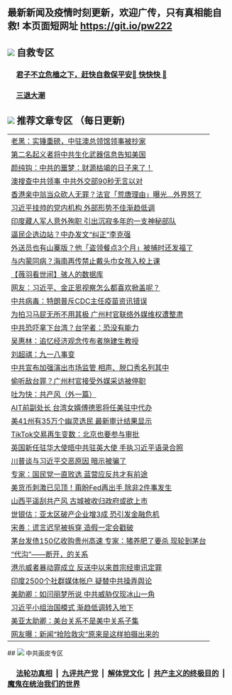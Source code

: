 ## 最新新闻及疫情时刻更新，欢迎广传，只有真相能自救! 本页面短网址 https://git.io/pw222



## <img src="https://img.icons8.com/cute-clipart/2x/circled-right.png">  自救专区

 ### &nbsp;&nbsp;&nbsp;&nbsp; [君子不立危樯之下，赶快自救保平安🍎 快快快 📩](https://github.com/pwgy/td/blob/master/README.md)
 
 ### &nbsp;&nbsp;&nbsp;&nbsp; [三退大潮](https://is.gd/fCPoKo) 
 
## <img src="https://img.icons8.com/cute-clipart/2x/circled-right.png"> 推荐文章专区 （每日更新)

<Table>
<tr><td colspan="2" align="left"><a href="https://aaaaaaaa.xhuyd.press/?name=c1224811&key=encdeuyadochlaxz&from=pw2">老黑：实锤重磅，中驻澳总领馆领事被抄家</a></td></tr>
<tr><td colspan="2" align="left"><a href="https://aaaaaaaa.xhuyd.press/?name=c1224803&key=encdeuyadochlaxz&from=pw2">第二名起义者将中共生化武器信息告知美国</a></td></tr>
<tr><td colspan="2" align="left"><a href="https://aaaaaaaa.xhuyd.press/?name=c1224808&key=encdeuyadochlaxz&from=pw2">颜纯钩：中共的噩梦：财源枯竭的日子来了！</a></td></tr>
<tr><td colspan="2" align="left"><a href="https://aaaaaaaa.xhuyd.press/?name=c1224804&key=encdeuyadochlaxz&from=pw2">澳搜查中共领事 中共外交部90秒无言以对</a></td></tr>
<tr><td colspan="2" align="left"><a href="https://aaaaaaaa.xhuyd.press/?name=c1224827&key=encdeuyadochlaxz&from=pw2">香港亲中翁当众砍人无罪？法官「荒唐理由」曝光…外界怒了</a></td></tr>
<tr><td colspan="2" align="left"><a href="https://aaaaaaaa.xhuyd.press/?name=c1224824&key=encdeuyadochlaxz&from=pw2">习近平挂帅的党内机构 外部形势不佳渐趋低调</a></td></tr>
<tr><td colspan="2" align="left"><a href="https://aaaaaaaa.xhuyd.press/?name=c1224760&key=encdeuyadochlaxz&from=pw2">印度藏人军人意外殉职 引出沉寂多年的一支神秘部队</a></td></tr>
<tr><td colspan="2" align="left"><a href="https://aaaaaaaa.xhuyd.press/?name=c1224833&key=encdeuyadochlaxz&from=pw2">逼民企选边站？中办发文“纠正”李克强</a></td></tr>
<tr><td colspan="2" align="left"><a href="https://aaaaaaaa.xhuyd.press/?name=c1224828&key=encdeuyadochlaxz&from=pw2">外送员也有山寨版？他「盗领餐点3个月」被捕时还发福了</a></td></tr>
<tr><td colspan="2" align="left"><a href="https://aaaaaaaa.xhuyd.press/?name=c1224823&key=encdeuyadochlaxz&from=pw2">与内蒙同病？海南再传禁止戴头巾女孩入校上课</a></td></tr>
<tr><td colspan="2" align="left"><a href="https://aaaaaaaa.xhuyd.press/?name=c1224831&key=encdeuyadochlaxz&from=pw2">【薇羽看世间】骇人的数据库</a></td></tr>
<tr><td colspan="2" align="left"><a href="https://aaaaaaaa.xhuyd.press/?name=c1224785&key=encdeuyadochlaxz&from=pw2">网友：习近平、金正恩视察怎么都喜欢掀盖呢？</a></td></tr>
<tr><td colspan="2" align="left"><a href="https://aaaaaaaa.xhuyd.press/?name=c1224826&key=encdeuyadochlaxz&from=pw2">中共病毒：特朗普斥CDC主任疫苗资讯错误</a></td></tr>
<tr><td colspan="2" align="left"><a href="https://aaaaaaaa.xhuyd.press/?name=c1224770&key=encdeuyadochlaxz&from=pw2">为拍习马屁无所不用其极 广州村官联络外媒维权遭整肃</a></td></tr>
<tr><td colspan="2" align="left"><a href="https://aaaaaaaa.xhuyd.press/?name=c1224765&key=encdeuyadochlaxz&from=pw2">中共恐吓拿下台湾？台学者：恐没有能力</a></td></tr>
<tr><td colspan="2" align="left"><a href="https://aaaaaaaa.xhuyd.press/?name=c1224832&key=encdeuyadochlaxz&from=pw2">吴惠林：追忆经济观念传布者施建生教授</a></td></tr>
<tr><td colspan="2" align="left"><a href="https://aaaaaaaa.xhuyd.press/?name=c1224775&key=encdeuyadochlaxz&from=pw2">刘超祺：九一八事变</a></td></tr>
<tr><td colspan="2" align="left"><a href="https://aaaaaaaa.xhuyd.press/?name=c1224772&key=encdeuyadochlaxz&from=pw2">中共宣布加强演出市场监管 相声、脱口秀名列其中</a></td></tr>
<tr><td colspan="2" align="left"><a href="https://aaaaaaaa.xhuyd.press/?name=c1224754&key=encdeuyadochlaxz&from=pw2">偷听敌台罪？广州村官接受外媒采访被停职</a></td></tr>
<tr><td colspan="2" align="left"><a href="https://aaaaaaaa.xhuyd.press/?name=c1224809&key=encdeuyadochlaxz&from=pw2">吐为快：共产风（外一篇）</a></td></tr>
<tr><td colspan="2" align="left"><a href="https://aaaaaaaa.xhuyd.press/?name=c1224784&key=encdeuyadochlaxz&from=pw2">AIT前副处长 台湾女婿傅德恩将任美驻中代办</a></td></tr>
<tr><td colspan="2" align="left"><a href="https://aaaaaaaa.xhuyd.press/?name=c1224786&key=encdeuyadochlaxz&from=pw2">美41州有35万个幽灵选民 最新审计结果显示</a></td></tr>
<tr><td colspan="2" align="left"><a href="https://aaaaaaaa.xhuyd.press/?name=c1224768&key=encdeuyadochlaxz&from=pw2">TikTok交易再生变数：北京也要参与审批</a></td></tr>
<tr><td colspan="2" align="left"><a href="https://aaaaaaaa.xhuyd.press/?name=c1224779&key=encdeuyadochlaxz&from=pw2">英国新任驻华大使晤中共驻英大使 手执习近平语录合照</a></td></tr>
<tr><td colspan="2" align="left"><a href="https://aaaaaaaa.xhuyd.press/?name=c1224774&key=encdeuyadochlaxz&from=pw2">川普谈与习近平交恶原因 暗示被骗了</a></td></tr>
<tr><td colspan="2" align="left"><a href="https://aaaaaaaa.xhuyd.press/?name=c1224794&key=encdeuyadochlaxz&from=pw2">专家：国民党一直败选 蓝营应反共才有前途</a></td></tr>
<tr><td colspan="2" align="left"><a href="https://aaaaaaaa.xhuyd.press/?name=c1224797&key=encdeuyadochlaxz&from=pw2">美货币刺激已见顶！甭盼Fed再出手 除非2件事发生</a></td></tr>
<tr><td colspan="2" align="left"><a href="https://aaaaaaaa.xhuyd.press/?name=c1224776&key=encdeuyadochlaxz&from=pw2">山西平遥刮共产风 古城被收归政府或欲上市</a></td></tr>
<tr><td colspan="2" align="left"><a href="https://aaaaaaaa.xhuyd.press/?name=c1224788&key=encdeuyadochlaxz&from=pw2">世银估：亚太区破产企业增3成 恐引发金融危机</a></td></tr>
<tr><td colspan="2" align="left"><a href="https://aaaaaaaa.xhuyd.press/?name=c1224795&key=encdeuyadochlaxz&from=pw2">宋善：谎言迟早被拆穿 造假一定会戳破</a></td></tr>
<tr><td colspan="2" align="left"><a href="https://aaaaaaaa.xhuyd.press/?name=c1224781&key=encdeuyadochlaxz&from=pw2">茅台发债150亿收购贵州高速 专家：猪养肥了要杀 现轮到茅台</a></td></tr>
<tr><td colspan="2" align="left"><a href="https://aaaaaaaa.xhuyd.press/?name=c1224757&key=encdeuyadochlaxz&from=pw2">“代沟”——断开，的关系</a></td></tr>
<tr><td colspan="2" align="left"><a href="https://aaaaaaaa.xhuyd.press/?name=c1224798&key=encdeuyadochlaxz&from=pw2">港示威者暴动罪成立 反送中以来首宗经审讯定罪</a></td></tr>
<tr><td colspan="2" align="left"><a href="https://aaaaaaaa.xhuyd.press/?name=c1224787&key=encdeuyadochlaxz&from=pw2">印度2500个社群媒体帐户 疑替中共操弄舆论</a></td></tr>
<tr><td colspan="2" align="left"><a href="https://aaaaaaaa.xhuyd.press/?name=c1224807&key=encdeuyadochlaxz&from=pw2">美助卿：如闫丽梦所说 中共威胁仅现冰山一角</a></td></tr>
<tr><td colspan="2" align="left"><a href="https://aaaaaaaa.xhuyd.press/?name=c1224790&key=encdeuyadochlaxz&from=pw2">习近平小组治国模式 渐趋低调转入地下</a></td></tr>
<tr><td colspan="2" align="left"><a href="https://aaaaaaaa.xhuyd.press/?name=c1224792&key=encdeuyadochlaxz&from=pw2">美亚太助卿：美台关系不是美中关系子集</a></td></tr>
<tr><td colspan="2" align="left"><a href="https://aaaaaaaa.xhuyd.press/?name=c1224780&key=encdeuyadochlaxz&from=pw2">网友曝：新闻“抢险救灾”原来是这样拍摄出来的</a></td></tr>

 </Table>
## <img src="https://img.icons8.com/cute-clipart/2x/circled-right.png"> 中共画皮专区


 ### &nbsp;&nbsp;&nbsp;&nbsp; [法轮功真相](https://github.com/begood0513/basic/blob/master/README.md) &nbsp;|&nbsp; [九评共产党](https://github.com/begood0513/9ping.md/blob/master/README.md) &nbsp;|&nbsp; [解体党文化](https://github.com/begood0513/jtdwh.md/blob/master/README.md)   &nbsp;|&nbsp; [共产主义的终极目的](https://github.com/begood0513/gczydzjmd.md/blob/master/README.md) &nbsp;|&nbsp; [魔鬼在统治我们的世界](https://github.com/begood0513/gczydzjmd.md/blob/master/README.md) 

